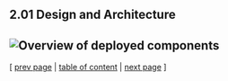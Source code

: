 ## 2.01 Design and Architecture

![Overview of deployed components](images/ch2-component-deployment-overview.png)
---
[ [prev page](../chapters/200_systems_perspective.md) | [table of content](../table_of_content.md) | [next page](../chapters/202_dependencies.md) ]
